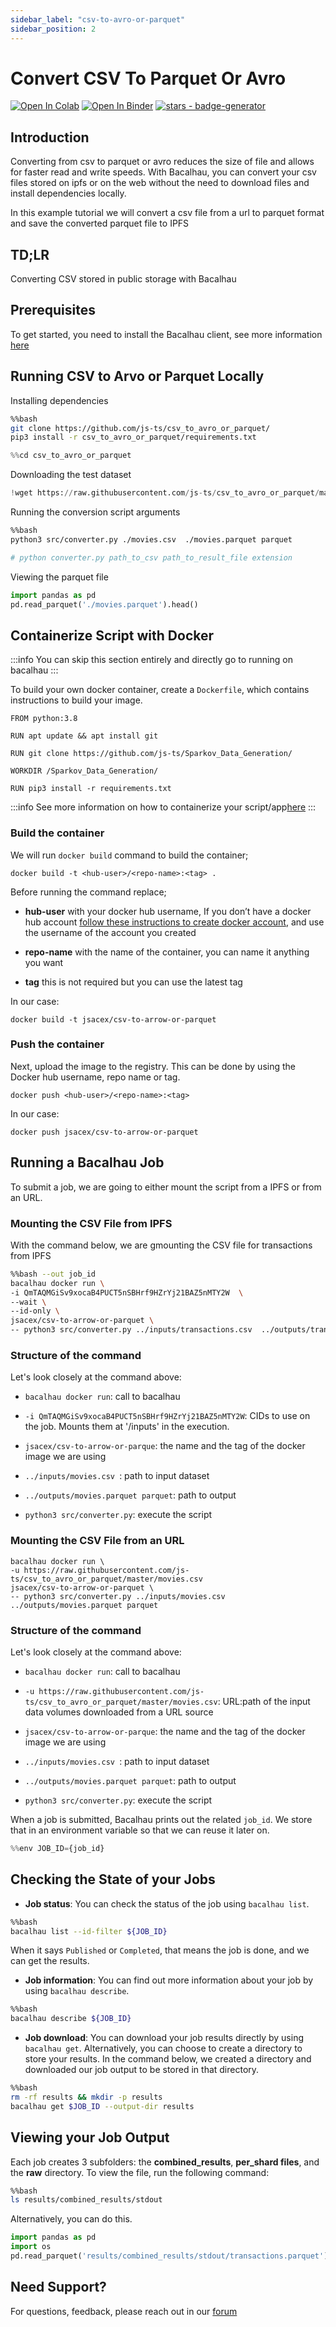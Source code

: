 ```yaml
---
sidebar_label: "csv-to-avro-or-parquet"
sidebar_position: 2
---
```

# Convert CSV To Parquet Or Avro

[![Open In Colab](https://colab.research.google.com/assets/colab-badge.svg)](https://colab.research.google.com/github/bacalhau-project/examples/blob/main/data-engineering/csv-to-avro-or-parquet/index.ipynb)
[![Open In Binder](https://mybinder.org/badge.svg)](https://mybinder.org/v2/gh/bacalhau-project/examples/HEAD?labpath=data-engineering/csv-to-avro-or-parquet/index.ipynb)
[![stars - badge-generator](https://img.shields.io/github/stars/bacalhau-project/bacalhau?style=social)](https://github.com/bacalhau-project/bacalhau)

## Introduction

Converting from csv to parquet or avro reduces the size of file and allows for faster read and write speeds. With Bacalhau, you can convert your csv files stored on ipfs or on the web without the need to download files and install dependencies locally.

In this example tutorial we will convert a csv file from a url to parquet format and save the converted parquet file to IPFS

## TD;LR
Converting CSV stored in public storage with Bacalhau


## Prerequisites

To get started, you need to install the Bacalhau client, see more information [here](https://docs.bacalhau.org/getting-started/installation)

## Running CSV to Arvo or Parquet Locally​


Installing dependencies



```bash
%%bash
git clone https://github.com/js-ts/csv_to_avro_or_parquet/
pip3 install -r csv_to_avro_or_parquet/requirements.txt
```


```python
%%cd csv_to_avro_or_parquet
```

Downloading the test dataset



```python
!wget https://raw.githubusercontent.com/js-ts/csv_to_avro_or_parquet/master/movies.csv  
```

Running the conversion script arguments


```bash
%%bash
python3 src/converter.py ./movies.csv  ./movies.parquet parquet

# python converter.py path_to_csv path_to_result_file extension
```

Viewing the parquet file


```python
import pandas as pd
pd.read_parquet('./movies.parquet').head()
```

## Containerize Script with Docker

:::info
You can skip this section entirely and directly go to running on bacalhau
:::

To build your own docker container, create a `Dockerfile`, which contains instructions to build your image.

```
FROM python:3.8

RUN apt update && apt install git

RUN git clone https://github.com/js-ts/Sparkov_Data_Generation/

WORKDIR /Sparkov_Data_Generation/

RUN pip3 install -r requirements.txt
```

:::info
See more information on how to containerize your script/app[here](https://docs.docker.com/get-started/02_our_app/)
:::


### Build the container

We will run `docker build` command to build the container;

```
docker build -t <hub-user>/<repo-name>:<tag> .
```

Before running the command replace;

- **hub-user** with your docker hub username, If you don’t have a docker hub account [follow these instructions to create docker account](https://docs.docker.com/docker-id/), and use the username of the account you created

- **repo-name** with the name of the container, you can name it anything you want

- **tag** this is not required but you can use the latest tag

In our case:

```
docker build -t jsacex/csv-to-arrow-or-parquet
```

### Push the container

Next, upload the image to the registry. This can be done by using the Docker hub username, repo name or tag.

```
docker push <hub-user>/<repo-name>:<tag>
```

In our case:

```
docker push jsacex/csv-to-arrow-or-parquet
```

## Running a Bacalhau Job

To submit a job, we are going to either mount the script from a IPFS or from an URL.

### Mounting the CSV File from IPFS

With the command below, we are gmounting the CSV file for transactions from IPFS


```bash
%%bash --out job_id
bacalhau docker run \
-i QmTAQMGiSv9xocaB4PUCT5nSBHrf9HZrYj21BAZ5nMTY2W  \
--wait \
--id-only \
jsacex/csv-to-arrow-or-parquet \
-- python3 src/converter.py ../inputs/transactions.csv  ../outputs/transactions.parquet parquet
```

### Structure of the command

Let's look closely at the command above:

* `bacalhau docker run`: call to bacalhau 
  
* `-i QmTAQMGiSv9xocaB4PUCT5nSBHrf9HZrYj21BAZ5nMTY2W`: CIDs to use on the job. Mounts them at '/inputs' in the execution.

* `jsacex/csv-to-arrow-or-parque`: the name and the tag of the docker image we are using

* `../inputs/movies.csv `: path to input dataset

* `../outputs/movies.parquet parquet`: path to output

* `python3 src/converter.py`: execute the script

### Mounting the CSV File from an URL

```
bacalhau docker run \
-u https://raw.githubusercontent.com/js-ts/csv_to_avro_or_parquet/master/movies.csv   
jsacex/csv-to-arrow-or-parquet \
-- python3 src/converter.py ../inputs/movies.csv  ../outputs/movies.parquet parquet
```

### Structure of the command

Let's look closely at the command above:

* `bacalhau docker run`: call to bacalhau 
  
* `-u https://raw.githubusercontent.com/js-ts/csv_to_avro_or_parquet/master/movies.csv`: URL:path of the input data volumes downloaded from a URL source

* `jsacex/csv-to-arrow-or-parque`: the name and the tag of the docker image we are using

* `../inputs/movies.csv `: path to input dataset

* `../outputs/movies.parquet parquet`: path to output

* `python3 src/converter.py`: execute the script

When a job is submitted, Bacalhau prints out the related `job_id`. We store that in an environment variable so that we can reuse it later on.


```python
%%env JOB_ID={job_id}
```

## Checking the State of your Jobs

- **Job status**: You can check the status of the job using `bacalhau list`.


```bash
%%bash
bacalhau list --id-filter ${JOB_ID}
```


When it says `Published` or `Completed`, that means the job is done, and we can get the results.

- **Job information**: You can find out more information about your job by using `bacalhau describe`.


```bash
%%bash
bacalhau describe ${JOB_ID}
```

- **Job download**: You can download your job results directly by using `bacalhau get`. Alternatively, you can choose to create a directory to store your results. In the command below, we created a directory and downloaded our job output to be stored in that directory.


```bash
%%bash
rm -rf results && mkdir -p results
bacalhau get $JOB_ID --output-dir results
```

## Viewing your Job Output

Each job creates 3 subfolders: the **combined_results**, **per_shard files**, and the **raw** directory. To view the file, run the following command:


```bash
%%bash
ls results/combined_results/stdout
```

Alternatively, you can do this.


```python
import pandas as pd
import os
pd.read_parquet('results/combined_results/stdout/transactions.parquet')
```

## Need Support?

For questions, feedback, please reach out in our [forum](https://github.com/filecoin-project/bacalhau/discussions)
